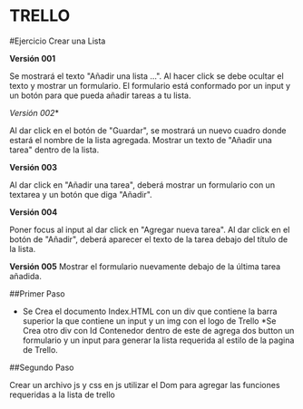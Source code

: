 # TRELLO
#Ejercicio Crear una Lista 

**Versión 001**

Se mostrará el texto "Añadir una lista ...".
Al hacer click se debe ocultar el texto y mostrar un formulario.
El formulario está conformado por un input y un botón para que pueda añadir tareas a tu lista.

*Versión 002**

Al dar click en el botón de "Guardar", se mostrará un nuevo cuadro donde estará el nombre de la lista agregada.
Mostrar un texto de "Añadir una tarea" dentro de la lista.


**Versión 003**

Al dar click en "Añadir una tarea", deberá mostrar un formulario con un textarea y un botón que diga "Añadir".

**Versión 004**

Poner focus al input al dar click en "Agregar nueva tarea".
Al dar click en el botón de "Añadir", deberá aparecer el texto de la tarea debajo del título de la lista.

**Versión 005**
Mostrar el formulario nuevamente debajo de la última tarea añadida.

##Primer Paso

* Se Crea el documento Index.HTML con un div que contiene la barra superior la que contiene un input y un img con el logo de Trello
*Se Crea otro div con Id Contenedor dentro de este de agrega dos button un formulario y un input para generar la lista requerida al estilo de la pagina de Trello.

##Segundo Paso 

Crear un archivo js y css
en js utilizar el Dom para agregar las funciones requeridas a la lista de trello 





